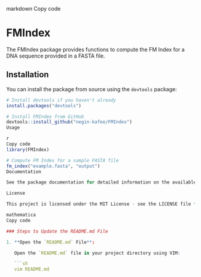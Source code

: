 markdown
Copy code
# FMIndex

The FMIndex package provides functions to compute the FM Index for a DNA sequence provided in a FASTA file.

## Installation

You can install the package from source using the `devtools` package:

```r
# Install devtools if you haven't already
install.packages("devtools")

# Install FMIndex from GitHub
devtools::install_github("negin-kafee/FMIndex")
Usage

r
Copy code
library(FMIndex)

# Compute FM Index for a sample FASTA file
fm_index("example.fasta", "output")
Documentation

See the package documentation for detailed information on the available functions and their usage.

License

This project is licensed under the MIT License - see the LICENSE file for details.

mathematica
Copy code

### Steps to Update the README.md File

1. **Open the `README.md` File**:

   Open the `README.md` file in your project directory using VIM:

   ```sh
   vim README.md

